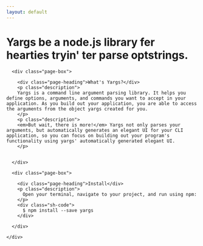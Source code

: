 ```yaml
---
layout: default
---
```


<div class="home">
  
  <div class="landing-wrapper">
    <div class="wrapper">
      <div class="title">
        <h1 class="pink-highlight">Yargs be a node.js library fer hearties tryin' ter parse optstrings.</h1>
      </div>
    </div>
  </div>

  <div class="wrapper">
    <div class="page-content align-items">

      <div class="page-box">
      
        <div class="page-heading">What's Yargs?</div>
        <p class="description">
        Yargs is a command line argument parsing library. It helps you define options, arguments, and commands you want to accept in your application. As you build out your application, you are able to access the arguments from the object yargs created for you.
        </p>
        <p class="description">
        <em>But wait, there is more!</em> Yargs not only parses your arguments, but automatically generates an elegant UI for your CLI application, so you can focus on building out your program's functionality using yargs' automatically generated elegant UI.
        </p>
          

      </div>

      <div class="page-box">

        <div class="page-heading">Install</div>
        <p class="description">
          Open your terminal, navigate to your project, and run using npm: 
        </p>
        <div class="sh-code">
          $ npm install --save yargs 
        </div>

      </div>
      
    </div>
  </div>
</div>
